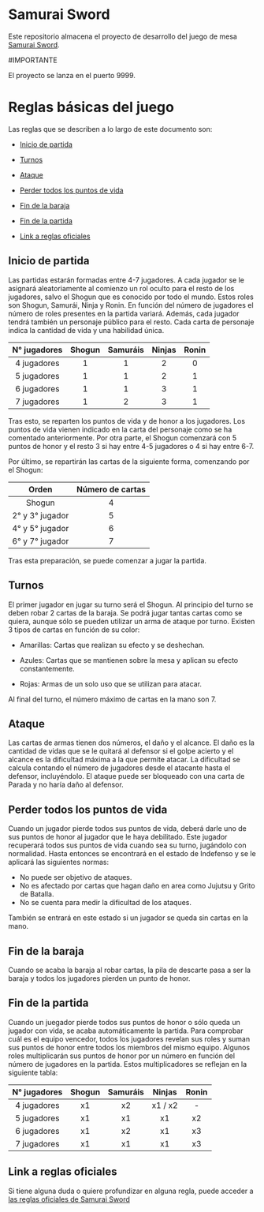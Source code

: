 # Samurai Sword

Este repositorio almacena el proyecto de desarrollo del juego de mesa [Samurai Sword](https://www.dvgiochi.com/catalogo/samurai-sword/?lang=eng). 

#IMPORTANTE 

El proyecto se lanza en el puerto 9999.

# Reglas básicas del juego

Las reglas que se describen a lo largo de este documento son:

- [Inicio de partida](#inicio-de-partida)

- [Turnos](#turnos)

- [Ataque](#ataque)

- [Perder todos los puntos de vida](#perder-todos-los-puntos-de-vida)

- [Fin de la baraja](#fin-de-la-baraja)

- [Fin de la partida](#fin-de-la-partida)

- [Link a reglas oficiales](#link-a-reglas-oficiales)

## Inicio de partida

Las partidas estarán formadas entre 4-7 jugadores. A cada jugador se le asignará aleatoriamente al comienzo un rol oculto para el resto de los jugadores, salvo el Shogun que es conocido por todo el mundo. Estos roles son Shogun, Samurái, Ninja y Ronin. En función del número de jugadores el número de roles presentes en la partida variará. Además, cada jugador tendrá también un personaje público para el resto. Cada carta de personaje indica la cantidad de vida y una habilidad única.

| N° jugadores | Shogun | Samuráis | Ninjas | Ronin |
|:---:|:--------:|:------:|:------:|:-----:|
| 4 jugadores | 1 | 1 | 2 | 0 |
| 5 jugadores | 1 | 1 | 2 | 1 |
| 6 jugadores | 1 | 1 | 3 | 1 |
| 7 jugadores | 1 | 2 | 3 | 1 |

Tras esto, se reparten los puntos de vida y de honor a los jugadores. Los puntos de vida vienen indicado en la carta del personaje como se ha comentado anteriormente. Por otra parte, el Shogun comenzará con 5 puntos de honor y el resto 3 si hay entre 4-5 jugadores o 4 si hay entre 6-7.

Por último, se repartirán las cartas de la siguiente forma, comenzando por el Shogun:

| Orden | Número de cartas |
|:-----:|:----------------:|
| Shogun | 4 |
| 2° y 3° jugador | 5 |
| 4° y 5° jugador | 6 |
| 6° y 7° jugador | 7 |

Tras esta preparación, se puede comenzar a jugar la partida.

## Turnos

El primer jugador en jugar su turno será el Shogun. Al principio del turno se deben robar 2 cartas de la baraja. Se podrá jugar tantas cartas como se quiera, aunque sólo se pueden utilizar un arma de ataque por turno. Existen 3 tipos de cartas en función de su color:

 - Amarillas: Cartas que realizan su efecto y se deshechan.

 - Azules: Cartas que se mantienen sobre la mesa y aplican su efecto constantemente.

 - Rojas: Armas de un solo uso que se utilizan para atacar.

Al final del turno, el número máximo de cartas en la mano son 7.

## Ataque

Las cartas de armas tienen dos números, el daño y el alcance. El daño es la cantidad de vidas que se le quitará al defensor si el golpe acierto y el alcance es la dificultad máxima a la que permite atacar. La dificultad se calcula contando el número de jugadores desde el atacante hasta el defensor, incluyéndolo. El ataque puede ser bloqueado con una carta de Parada y no haría daño al defensor.

## Perder todos los puntos de vida

Cuando un jugador pierde todos sus puntos de vida, deberá darle uno de sus puntos de honor al jugador que le haya debilitado. Este jugador recuperará todos sus puntos de vida cuando sea su turno, jugándolo con normalidad. Hasta entonces se encontrará en el estado de Indefenso y se le aplicará las siguientes normas:

 - No puede ser objetivo de ataques.
 - No es afectado por cartas que hagan daño en area como Jujutsu y Grito de Batalla.
 - No se cuenta para medir la dificultad de los ataques.

También se entrará en este estado si un jugador se queda sin cartas en la mano.

## Fin de la baraja

Cuando se acaba la baraja al robar cartas, la pila de descarte pasa a ser la baraja y todos los jugadores pierden un punto de honor.

## Fin de la partida

Cuando un juegador pierde todos sus puntos de honor o sólo queda un jugador con vida, se acaba automáticamente la partida. Para comprobar cuál es el equipo vencedor, todos los jugadores revelan sus roles y suman sus puntos de honor entre todos los miembros del mismo equipo. Algunos roles multiplicarán sus puntos de honor por un número en función del número de jugadores en la partida. Estos multiplicadores se reflejan en la siguiente tabla:

| N° jugadores | Shogun | Samuráis | Ninjas | Ronin |
|:---:|:--------:|:------:|:------:|:-----:|
| 4 jugadores | x1 | x2 | x1 / x2 | - |
| 5 jugadores | x1 | x1 | x1 | x2 |
| 6 jugadores | x1 | x2 | x1 | x3 |
| 7 jugadores | x1 | x1 | x1 | x3 |

## Link a reglas oficiales

Si tiene alguna duda o quiere profundizar en alguna regla, puede acceder a [las reglas oficiales de Samurai Sword](https://www.dvgiochi.com/giochi/samuraisword/download/EDGSS01_Rules_ES_PRINT.pdf)
